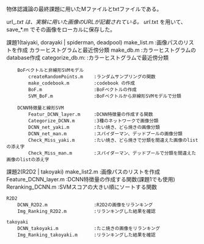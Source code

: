 物体認識論の最終課題に用いたMファイルとtxtファイルである。

url_*.txt は、実験に用いた画像のURLが記載されている。
url*.txt を用いて、save_*.m でその画像をローカルに保存した。

課題1(taiyaki, dorayaki  | spiderman, deadpool)
    make_list.m :画像パスのリストを作成
        カラーヒストグラムと最近傍分類
            make_db.m           :カラーヒストグラムのdatabase作成
            categorize_db.m:    :カラーヒストグラムで最近傍分類

        BoFベクトルと非線形SVMモデル
            createRandomPoints.m    :ランダムサンプリングの関数
            make_codebook.m         :codebook の作成
            BoF.m                   :BoFベクトルの作成
            SVM_BoF.m               :BoFベクトルから非線形SVMモデルで分類

        DCNN特徴量と線形SVM
            Featur_DCNN_layer.m     :DCNN特徴量の作成する関数
            Categorize_DCNN.m       :3種のネットワークで画像分類
            DCNN_net_yaki.m         :たい焼き、どら焼きの画像分類
            DCNN_net_man.m          :スパイダーマン、デッドプールの画像分類
            Check_Miss_yaki.m       :たい焼き、どら焼きで分類を間違えた画像のlistの添え字
            Check_Miss_man.m        :スパイダーマン、デッドプールで分類を間違えた画像のlistの添え字


課題2(R2D2  | takoyaki)
    make_list2.m            :画像パスのリストを作成
    Feature_DCNN_layer.m    :DCNN特徴量の作成する関数(課題1でも使用)
    Reranking_DCNN.m        :SVMスコアの大きい順にソートする関数

    R2D2
        DCNN_R2D2.m                 :R2D2の画像をリランキング
        Img_Ranking_R2D2.m          :リランキングした結果を確認
    
    takoyaki
        DCNN_takoyaki.m             :たこ焼きの画像をリランキング
        Img_Ranking_takoyaki.m      :リランキングした結果を確認
